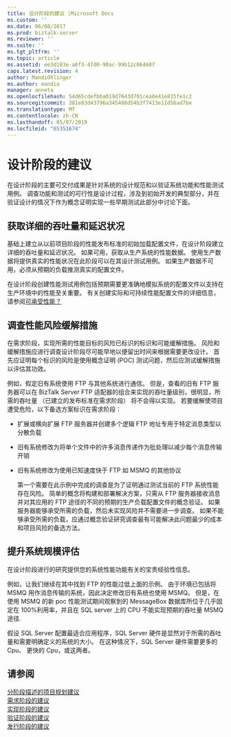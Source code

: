 ```yaml
---
title: 设计阶段的建议 |Microsoft Docs
ms.custom: ''
ms.date: 06/08/2017
ms.prod: biztalk-server
ms.reviewer: ''
ms.suite: ''
ms.tgt_pltfrm: ''
ms.topic: article
ms.assetid: ee3d183e-a6f3-47d0-90ac-99b12c064607
caps.latest.revision: 4
author: MandiOhlinger
ms.author: mandia
manager: anneta
ms.openlocfilehash: 54d65cdefbba019d7643d701cea8e41e815fe1c2
ms.sourcegitcommit: 381e83d43796a345488d54b3f7413e11d56ad7be
ms.translationtype: MT
ms.contentlocale: zh-CN
ms.lasthandoff: 05/07/2019
ms.locfileid: "65351674"
---
```

# <a name="design-phase-recommendations"></a>设计阶段的建议
在设计阶段的主要可交付成果是针对系统的设计规范和以验证系统功能和性能测试用例。 调查功能和测试的可行性是设计过程，涉及到初始开发的典型部分，并在验证设计的情况下作为概念证明实现一些早期测试此部分中讨论下面。  
  
## <a name="acquire-detailed-throughput-and-latency-profiles"></a>获取详细的吞吐量和延迟状况  
 基础上建立从以前项目阶段的性能发布标准的初始加载配置文件，在设计阶段建立详细的吞吐量和延迟状况。 如果可用，获取从生产系统的性能数据。 使用生产数据将提供真实的性能状况在此阶段可以在其设计测试用例。 如果生产数据不可用，必须从预期的负载推测真实的配置文件。  
  
 在设计阶段创建性能测试用例包括预期需要更准确地模拟系统的配置文件以支持在生产环境中的性能至关重要。 有关创建实际和可持续性能配置文件的详细信息，请参阅[可承受性能？](../core/what-is-sustainable-performance.md)  
  
## <a name="investigate-performance-risk-mitigations"></a>调查性能风险缓解措施  
 在需求阶段，实现所需的性能目标的风险已标识的标识和可能缓解措施。  风险和缓解措施应进行调查设计阶段尽可能早地以便留出时间来根据需要更改设计。 首先应证明每个标识的风险是使用概念证明 (POC) 测试问题，然后应测试缓解措施以评估其功效。  
  
 例如，假定旧有系统使用 FTP 与其他系统进行通信。 但是，查看的旧有 FTP 服务器可以在 BizTalk Server FTP 适配器的组合来实现的吞吐量级别，很明显，所需的吞吐量 （已建立的发布标准在需求阶段） 将不会得以实现。 若要缓解使项目遭受危险，以下备选方案标识在需求阶段：  
  
- 扩展或横向扩展 FTP 服务器并创建多个逻辑 FTP 地址专用于特定消息类型以分散负载  
  
- 旧有系统修改为将单个文件中的许多消息传递作为批处理以减少每个消息传输开销  
  
- 旧有系统修改为使用已知速度快于 FTP 如 MSMQ 的其他协议  
  
  第一个需要在此示例中完成的调查是为了证明通过测试当前的 FTP 系统性能存在风险。 简单的概念将构建和部署解决方案，只需从 FTP 服务器接收消息并对其应用的 FTP 途径的不同的预期的生产负载配置文件的概念验证。 如果服务器能够承受所需的负载，然后未实现风险并不需要进一步调查。 如果不能够承受所需的负载，应通过概念验证研究调查最有可能解决此问题最少的成本和项目风险的备选方法。  
  
## <a name="refine-system-size-estimate"></a>提升系统规模评估  
 在设计阶段进行的研究提供您的系统性能功能有关的宝贵经验性信息。  
  
 例如，让我们继续在其中找到 FTP 的性能过低上面的示例。 由于环境已包括将 MSMQ 用作消息传输的系统，因此决定修改旧有系统也使用 MSMQ。 但是，在使用 MSMQ 的新 poc 性能测试期间观察到的 MessageBox 数据库所位于几乎固定在 100%利用率，并且在 SQL server 上的 CPU 不能实现预期的吞吐量 MSMQ 途径.  
  
 假设 SQL Server 配置最适合应用程序，SQL Server 硬件是显然对于所需的吞吐量和需要明确定义的系统的大小。 在这种情况下，SQL Server 硬件需要更多的 Cpu、 更快的 Cpu，或这两者。  
  
## <a name="see-also"></a>请参阅  
 [分阶段描述的项目规划建议](../core/project-planning-recommendations-by-phase.md)   
 [需求阶段的建议](../core/requirements-phase-recommendations.md)   
 [实现阶段的建议](../core/implementation-phase-recommendations.md)   
 [验证阶段的建议](../core/verification-phase-recommendations.md)   
 [发行阶段的建议](../core/release-phase-recommendations.md)